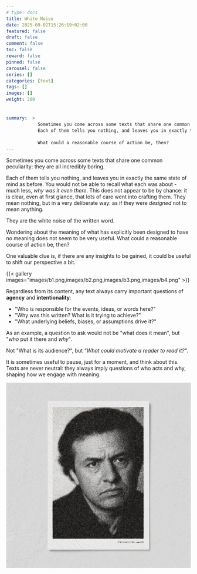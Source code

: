 ```yaml
---
# type: docs 
title: White Noise
date: 2025-09-02T15:26:19+02:00
featured: false
draft: false
comment: false
toc: false
reward: false
pinned: false
carousel: false
series: []
categories: [text]
tags: []
images: []
weight: 200


summary:  > 
            Sometimes you come across some texts that share one common peculiarity: they are all incredibly boring.   
            Each of them tells you nothing, and leaves you in exactly the same state of mind as before.<br>

            What could a reasonable course of action be, then?
---
```



Sometimes you come across some texts that share one common peculiarity: they are all incredibly boring.   

Each of them tells you nothing, and leaves you in exactly the same state of mind as before.
You would not be able to recall what each was about - much less, *why was it even there*.
This does not appear to be by chance: it is clear, even at first glance, that lots of 
care went into crafting them.
They mean nothing, but in a very deliberate way: as if they were *designed* not to mean anything.

They are the white noise of the written word.  

Wondering about the meaning of what has explicitly been
designed to have no meaning does not seem to be very useful.
What could a reasonable course of action be, then?

One valuable clue is, if there are any insights to be gained,
it could be useful to shift our perspective a bit.

{{< gallery images="images/b1.png,images/b2.png,images/b3.png,images/b4.png" >}}


Regardless from its content, any text always carry important questions of **agency** and **intentionality**:

- "Who is responsible for the events, ideas, or words here?"
- "Why was this written? What is it trying to achieve?"
- "What underlying beliefs, biases, or assumptions drive it?"

As an example, a question to ask would not be "what does it mean", but "*who* put it there and *why*".  

Not "What is its audience?", but *"What could motivate a reader to read it?"*. 

It is sometimes useful to pause, just for a moment, and think about this.  
Texts are never neutral: they always imply questions of who acts and why, shaping how we engage with meaning.


![Daniel](images/daniel_m.jpg?width=320#center)


 
